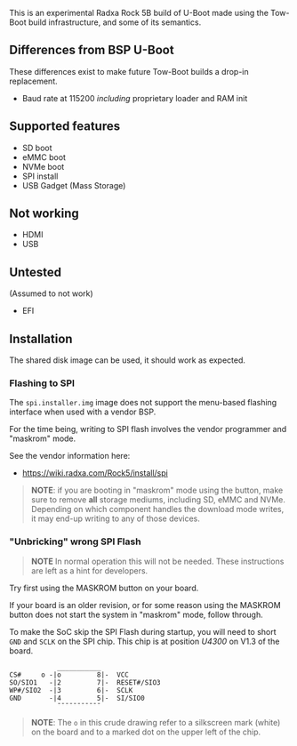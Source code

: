 
This is an experimental Radxa Rock 5B build of U-Boot made using the
Tow-Boot build infrastructure, and some of its semantics.


## Differences from BSP U-Boot

These differences exist to make future Tow-Boot builds a drop-in replacement.

 - Baud rate at 115200 *including* proprietary loader and RAM init

## Supported features

 - SD boot
 - eMMC boot
 - NVMe boot
 - SPI install
 - USB Gadget (Mass Storage)

## Not working

 - HDMI
 - USB

## Untested

(Assumed to not work)

 - EFI

## Installation

The shared disk image can be used, it should work as expected.

### Flashing to SPI

The `spi.installer.img` image does not support the menu-based flashing
interface when used with a vendor BSP.

For the time being, writing to SPI flash involves the vendor programmer and
"maskrom" mode.

See the vendor information here:

 - https://wiki.radxa.com/Rock5/install/spi

> **NOTE**: if you are booting in "maskrom" mode using the button, make
> sure to remove **all** storage mediums, including SD, eMMC and NVMe.
> Depending on which component handles the download mode writes, it may
> end-up writing to any of those devices.


### "Unbricking" wrong SPI Flash

> **NOTE** In normal operation this will not be needed. These instructions
> are left as a hint for developers.

Try first using the MASKROM button on your board.

If your board is an older revision, or for some reason using the MASKROM
button does not start the system in "maskrom" mode, follow through.

To make the SoC skip the SPI Flash during startup, you will need to short
`GND` and `SCLK` on the SPI chip. This chip is at
position *U4300* on V1.3 of the board.

```
            ___________
CS#     o -|o         8|-  VCC
SO/SIO1   -|2         7|-  RESET#/SIO3
WP#/SIO2  -|3         6|-  SCLK
GND       -|4         5|-  SI/SIO0
            ¯¯¯¯¯¯¯¯¯¯¯
```

> **NOTE**: The `o` in this crude drawing refer to a silkscreen mark (white)
>           on the board and to a marked dot on the upper left of the chip.
